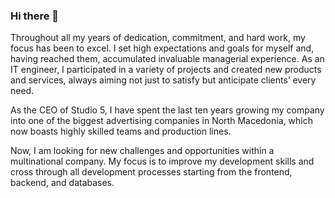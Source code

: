 ### Hi there 👋

Throughout all my years of dedication, commitment, and hard work, my focus has been to excel. I set high expectations and goals for myself and, having reached them, accumulated invaluable managerial experience. As an IT engineer, I participated in a variety of projects and created new products and services, always aiming not just to satisfy but anticipate clients’ every need.

As the CEO of Studio 5, I have spent the last ten years growing my company into one of the biggest advertising companies in North Macedonia, which now boasts highly skilled teams and production lines. 

Now, I am looking for new challenges and opportunities within a multinational company. My focus is to improve my development skills and cross through all development processes starting from the frontend, backend, and databases.

<!--
**vlami436/vlami436** is a ✨ _special_ ✨ repository because its `README.md` (this file) appears on your GitHub profile.

Here are some ideas to get you started:

- 🔭 I’m currently working on ...
- 🌱 I’m currently learning ...
- 👯 I’m looking to collaborate on ...
- 🤔 I’m looking for help with ...
- 💬 Ask me about ...
- 📫 How to reach me: ...
- 😄 Pronouns: ...
- ⚡ Fun fact: ...
-->
